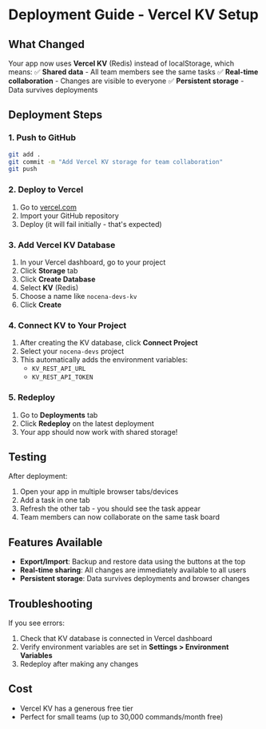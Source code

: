 # Deployment Guide - Vercel KV Setup

## What Changed
Your app now uses **Vercel KV** (Redis) instead of localStorage, which means:
✅ **Shared data** - All team members see the same tasks
✅ **Real-time collaboration** - Changes are visible to everyone
✅ **Persistent storage** - Data survives deployments

## Deployment Steps

### 1. Push to GitHub
```bash
git add .
git commit -m "Add Vercel KV storage for team collaboration"
git push
```

### 2. Deploy to Vercel
1. Go to [vercel.com](https://vercel.com)
2. Import your GitHub repository
3. Deploy (it will fail initially - that's expected)

### 3. Add Vercel KV Database
1. In your Vercel dashboard, go to your project
2. Click **Storage** tab
3. Click **Create Database**
4. Select **KV** (Redis)
5. Choose a name like `nocena-devs-kv`
6. Click **Create**

### 4. Connect KV to Your Project
1. After creating the KV database, click **Connect Project**
2. Select your `nocena-devs` project
3. This automatically adds the environment variables:
   - `KV_REST_API_URL`
   - `KV_REST_API_TOKEN`

### 5. Redeploy
1. Go to **Deployments** tab
2. Click **Redeploy** on the latest deployment
3. Your app should now work with shared storage!

## Testing
After deployment:
1. Open your app in multiple browser tabs/devices
2. Add a task in one tab
3. Refresh the other tab - you should see the task appear
4. Team members can now collaborate on the same task board

## Features Available
- **Export/Import**: Backup and restore data using the buttons at the top
- **Real-time sharing**: All changes are immediately available to all users
- **Persistent storage**: Data survives deployments and browser changes

## Troubleshooting
If you see errors:
1. Check that KV database is connected in Vercel dashboard
2. Verify environment variables are set in **Settings > Environment Variables**
3. Redeploy after making any changes

## Cost
- Vercel KV has a generous free tier
- Perfect for small teams (up to 30,000 commands/month free)